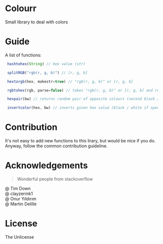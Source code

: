 
# Colourr
 Small library to deal with colors

# Guide
 A list of functions:
 ```js
  hashtohex(String) // hex value (str)

  splitRGB("rgb(r, g, b)") // [r, g, b]

  hextorgb(hex, makestr=true) // "rgb(r, g, b)" or [r, g, b]

  rgbtohex(rgb, parse=false) // takes "rgb(r, g, b)" or [r, g, b] and returns hex

  hexpair(bw) // returns random pair of opposite colours (second black / white) if specf

  invertcolor(hex, bw) // inverts given hex value (black / white if specf)

 ```

# Contribution
  It's not easy to add new functions to this lirary, but would be nice if you do. <br>
  Anyway, follow the common contribution guideline.

# Acknowledgements
> Wonderful people from stackoverflow

@ Tim Down <br>
@ clayzermk1 <br>
@ Onur Yıldırım <br>
@ Martin Delille <br>

# License
  The Unlicense

